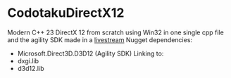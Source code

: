 # CodotakuDirectX12
Modern C++ 23 DirectX 12 from scratch using Win32 in one single cpp file and the agility SDK made in a [livestream](https://www.youtube.com/live/cWBoClVKHZk)
Nugget dependencies:
- Microsoft.Direct3D.D3D12 (Agility SDK)
Linking to:
- dxgi.lib
- d3d12.lib
